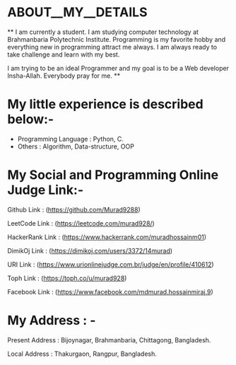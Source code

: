 # ABOUT__MY__DETAILS

** I am currently a student. I am studying computer technology at Brahmanbaria Polytechnic Institute. 
Programming is my favorite hobby and everything new in programming attract me always. I am always 
ready to take challenge and learn with my best.

I am trying to be an ideal Programmer and my goal is to be a Web developer Insha-Allah.
Everybody pray for me. **


# My little experience is described below:-
- Programming Language :  Python, C.
- Others :  Algorithm, Data-structure, OOP

# My Social and Programming Online Judge Link:-

Github Link :  (https://github.com/Murad9288)

LeetCode Link : (https://leetcode.com/murad928/)

HackerRank Link :  (https://www.hackerrank.com/muradhossainm01)

DimikOj Link :  (https://dimikoj.com/users/3372/14murad)

URI Link :  (https://www.urionlinejudge.com.br/judge/en/profile/410612)

Toph Link :  (https://toph.co/u/murad928)

Facebook Link :  (https://www.facebook.com/mdmurad.hossainmiraj.9)


# My Address : -

Present Address : Bijoynagar, Brahmanbaria, Chittagong, Bangladesh.

Local Address : Thakurgaon, Rangpur, Bangladesh.
